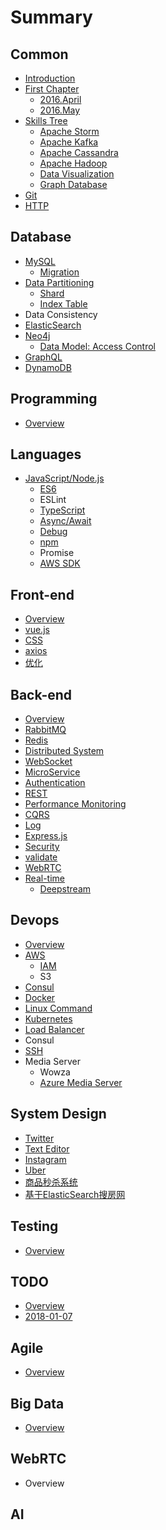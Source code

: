 # Summary

## Common

* [Introduction](README.md)
* [First Chapter](chapter1.md)
  * [2016.April](2016april.md)
  * [2016.May](2016may.md)
* [Skills Tree](skills_tree.md)
  * [Apache Storm](apache_storm.md)
  * [Apache Kafka](apache_kafka.md)
  * [Apache Cassandra](apache_cassandra.md)
  * [Apache Hadoop](apache_hadoop.md)
  * [Data Visualization](data_visualization.md)
  * [Graph Database](graph_database.md)
* [Git](git.md)
* [HTTP](http.md)

## Database

* [MySQL](database/mysql.md)
  * [Migration](database/mysql/migration.md)
* [Data Partitioning](database/data-partitioning.md)
  * [Shard](database/data-partitioning/shard.md)
  * [Index Table](database/data-partitioning/index-table.md)
* Data Consistency
* [ElasticSearch](database/elasticsearch.md)
* [Neo4j](database/neo4j.md)
  * [Data Model: Access Control](database/neo4j/data-model-access-control.md)
* [GraphQL](database/graphql.md)
* [DynamoDB](database/dynamodb.md)

## Programming

* [Overview](programming/overview.md)

## Languages

* [JavaScript/Node.js](languages/javascriptnodejs.md)
  * [ES6](front-end/es6.md)
  * ESLint
  * [TypeScript](front-end/typescript.md)
  * [Async/Await](front-end/asyncawait.md)
  * [Debug](front-end/debug.md)
  * [npm](front-end/npm.md)
  * Promise
  * [AWS SDK](front-end/aws-sdk.md)

## Front-end

* [Overview](front-end/overview.md)
* [vue.js](front-end/vuejs.md)
* [CSS](front-end/css.md)
* [axios](front-end/axios.md)
* [优化](front-end/you-hua.md)

## Back-end

* [Overview](back-end/overview.md)
* [RabbitMQ](back-end/rabbitmq.md)
* [Redis](back-end/redis.md)
* [Distributed System](back-end/distributed-system.md)
* [WebSocket](back-end/websocket.md)
* [MicroService](back-end/microservice.md)
* [Authentication](back-end/authentication.md)
* [REST](back-end/rest.md)
* [Performance Monitoring](back-end/performance-monitoring.md)
* [CQRS](back-end/cqrs.md)
* [Log](back-end/log.md)
* [Express.js](back-end/expressjs.md)
* [Security](back-end/security.md)
* [validate](back-end/validate.md)
* [WebRTC](back-end/webrtc.md)
* [Real-time](back-end/real-time.md)
  * [Deepstream](back-end/real-time/deepstream.md)

## Devops

* [Overview](devops/overview.md)
* [AWS](devops/aws.md)
  * [IAM](devops/aws/iam.md)
  * S3
* [Consul](devops/consul.md)
* [Docker](devops/docker.md)
* [Linux Command](devops/linux-command.md)
* [Kubernetes](devops/kubernetes.md)
* [Load Balancer](devops/load-balancer.md)
* Consul
* [SSH](devops/ssh.md)
* Media Server
  * Wowza
  * [Azure Media Server](devops/azure-media-server.md)

## System Design

* [Twitter](system-design/twitter.md)
* [Text Editor](system-design/text-editor.md)
* [Instagram](system-design/instagram.md)
* [Uber](system-design/uber.md)
* [商品秒杀系统](system-design/shang-pin-miao-sha-xi-tong.md)
* [基于ElasticSearch搜房网](system-design/ji-yu-elasticsearch-sou-fang-wang.md)

## Testing

* [Overview](testing/overview.md)

## TODO

* [Overview](todo/overview.md)
* [2018-01-07](todo/2018-01-07.md)

## Agile

* [Overview](agile/overview.md)

## Big Data

* [Overview](big-data/overview.md)

## WebRTC

* Overview

## AI

